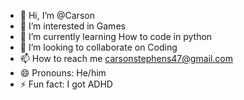 - 👋 Hi, I’m @Carson
- 👀 I’m interested in Games
- 🌱 I’m currently learning How to code in python
- 💞️ I’m looking to collaborate on Coding
- 📫 How to reach me carsonstephens47@gmail.com
- 😄 Pronouns: He/him
- ⚡ Fun fact: I got ADHD

<!---
Carhand/Carhand is a ✨ special ✨ repository because its `README.md` (this file) appears on your GitHub profile.
You can click the Preview link to take a look at your changes.
--->
